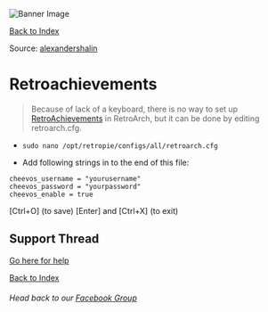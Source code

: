 ![Banner Image](https://sinisterspatula.github.io/RetroflagGpiGuides/images/GuidesBanner.png)

[Back to Index](https://sinisterspatula.github.io/RetroflagGpiGuides/)


Source: [alexandershalin](https://github.com/alexandershalin)

# Retroachievements

  > Because of lack of a keyboard, there is no way to set up [RetroAchievements](http://retroachievements.org/) in RetroArch, but it can be done by editing retroarch.cfg.

* `sudo nano /opt/retropie/configs/all/retroarch.cfg`

* Add following strings in to the end of this file:

```
cheevos_username = "yourusername"
cheevos_password = "yourpassword"
cheevos_enable = true
```

[Ctrl+O] (to save) [Enter] and [Ctrl+X] (to exit)


## Support Thread
[Go here for help](https://www.facebook.com/groups/401660300458844/)

[Back to Index](https://sinisterspatula.github.io/RetroflagGpiGuides/)

###### Head back to our [Facebook Group](https://www.facebook.com/groups/401660300458844/)
